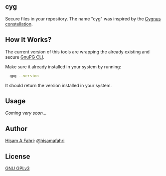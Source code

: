 ## cyg

Secure files in your repository. The name "cyg" was inspired by the [Cygnus constellation](https://en.wikipedia.org/wiki/Cygnus_(constellation)).

## How It Works?

The current version of this tools are wrapping the already existing and secure [GnuPG CLI](https://gnupg.org/).

Make sure it already installed in your system by running:

```bash
  gpg --version
```

It should return the version installed in your system.

## Usage

*Coming very soon...*

## Author

[Hisam A Fahri](https://hisamafahri.com): [@hisamafahri](https://github.com/hisamafahri)

## License

[GNU GPLv3](LICENSE)